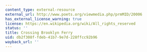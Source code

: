 ```yaml
---
content_type: external-resource
external_url: http://www.poets.org/viewmedia.php/prmMID/20006
has_external_license_warning: true
license: https://en.wikipedia.org/wiki/All_rights_reserved
status: ''
title: Crossing Brooklyn Ferry
uid: db2f308f-fdeb-41b7-9e7d-228ffcc92b96
wayback_url: ''
---
```

